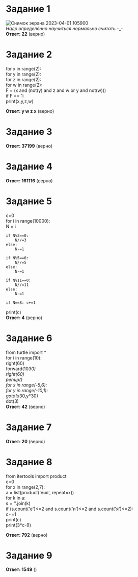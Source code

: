 # Задание 1
![Снимок экрана 2023-04-01 105900](https://user-images.githubusercontent.com/114387952/229264815-842f7c32-b419-4f53-892a-436017768c6b.png)  
_Надо определённо научиться нормально считать_ -_-  
**Ответ: 22** (верно)  
  
# Задание 2

for x in range(2):  
    for y in range(2):  
        for z in range(2):  
            for w in range(2):  
                F = (x and (not(y) and z and w or y and not(w)))  
                if F == 1:  
                    print(x,y,z,w)  
                      
**Ответ: y w z x** (верно)
  
# Задание 3
**Ответ: 37199** (верно)
  
# Задание 4
**Ответ: 161116** (верно)
# Задание 5
c=0  
for i in range(10000):  
    N = i  
      
    if N%3==0:  
        N//=3  
    else:  
        N-=1  
          
    if N%5==0:  
        N//=5  
    else:  
        N-=1  
  
    if N%11==0:  
        N//=11  
    else:  
        N-=1  
  
    if N==8: c+=1  
print(c)  
**Ответ: 4** (верно)
  
# Задание 6  
from turtle import *  
for i in range(10):  
    right(60)  
    forward(10*30)  
    right(60)  
penup()  
for x in range(-5,6):  
    for y in range(-10,1):  
        goto(x*30,y*30)  
        dot(3)  
**Ответ: 42** (верно)  
  
# Задание 7
**Ответ: 20** (верно)  

# Задание 8
from itertools import product  
c=0  
for x in range(2,7):  
    a = list(product('еия', repeat=x))  
    for k in a:  
        s = ''.join(k)  
        if (s.count('е')<=2 and s.count('и')<=2 and s.count('я')<=2):  
            c+=1  
    print(c)  
print(3*c-9)  
  
**Ответ: 792** (верно)  

# Задание 9
**Ответ: 1549** ()  

